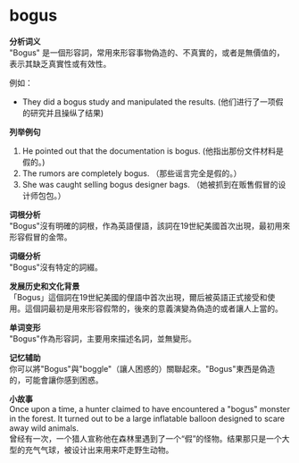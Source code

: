 # bogus

**分析词义**  
"Bogus" 是一個形容詞，常用來形容事物偽造的、不真實的，或者是無價值的，表示其缺乏真實性或有效性。

  

例如：

  

*   They did a bogus study and manipulated the results. (他们进行了一项假的研究并且操纵了结果)

  

**列举例句**

  

1.  He pointed out that the documentation is bogus. (他指出那份文件材料是假的。)
2.  The rumors are completely bogus. （那些谣言完全是假的。）
3.  She was caught selling bogus designer bags. （她被抓到在贩售假冒的设计师包包。）

  

**词根分析**  
"Bogus"沒有明確的詞根，作為英語俚語，該詞在19世紀美國首次出現，最初用來形容假冒的金幣。

  

**词缀分析**  
"Bogus"沒有特定的詞綴。

  

**发展历史和文化背景**  
「Bogus」這個詞在19世紀美國的俚語中首次出現，爾后被英語正式接受和使用。這個詞最初是用來形容假幣的，後來的意義演變為偽造的或者讓人上當的。

  

**单词变形**  
"Bogus"作為形容詞，主要用來描述名詞，並無變形。

  

**记忆辅助**  
你可以將"Bogus"與"boggle"（讓人困惑的）關聯起來。"Bogus"東西是偽造的，可能會讓你感到困惑。

  

**小故事**  
Once upon a time, a hunter claimed to have encountered a "bogus" monster in the forest. It turned out to be a large inflatable balloon designed to scare away wild animals.  
曾经有一次，一个猎人宣称他在森林里遇到了一个“假”的怪物。结果那只是一个大型的充气气球，被设计出来用来吓走野生动物。
